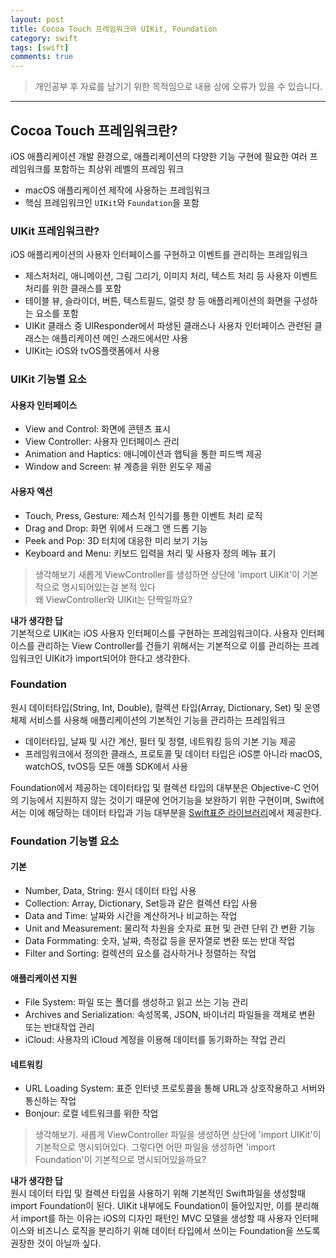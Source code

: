 ```yaml
---
layout: post
title: Cocoa Touch 프레임워크와 UIKit, Foundation
category: swift
tags: [swift]
comments: true
---
```


> 개인공부 후 자료를 남기기 위한 목적임으로 내용 상에 오류가 있을 수 있습니다.    

<hr>

## Cocoa Touch 프레임워크란?

iOS 애플리케이션 개발 환경으로, 애플리케이션의 다양한 기능 구현에 필요한 여러 프레임워크를 포함하는 최상위 레벨의 프레임 워크

- macOS 애플리케이션 제작에 사용하는 프레임워크
- 핵심 프레임워크인 `UIKit`와 `Foundation`을 포함


### UIKit 프레임워크란?

iOS 애플리케이션의 사용자 인터페이스를 구현하고 이벤트를 관리하는 프레임워크

- 제스처처리, 애니메이션, 그림 그리기, 이미지 처리, 텍스트 처리 등 사용자 이벤트 처리를 위한 클래스를 포함
- 테이블 뷰, 슬라이더, 버튼, 텍스트필드, 얼럿 창 등 애플리케이션의 화면을 구성하는 요소를 포함
- UIKit 클래스 중 UIResponder에서 파생된 클래스나 사용자 인터페이스 관련된 클래스는 애플리케이션 메인 스래드에서만 사용
- UIKit는 iOS와 tvOS플랫폼에서 사용

### UIKit 기능별 요소

#### 사용자 인터페이스

- View and Control: 화면에 콘텐츠 표시
- View Controller: 사용자 인터페이스 관리
- Animation and Haptics: 애니메이션과 햅틱을 통한 피드백 제공
- Window and Screen: 뷰 계층을 위한 윈도우 제공


#### 사용자 액션

- Touch, Press, Gesture: 제스처 인식기를 통한 이벤트 처리 로직
- Drag and Drop: 화면 위에서 드래그 앤 드롭 기능
- Peek and Pop: 3D 터치에 대응한 미리 보기 기능
- Keyboard and Menu: 키보드 입력을 처리 및 사용자 정의 메뉴 표기

> 생각해보기 새롭게 ViewController를 생성하면 상단에 'import UIKit'이 기본적으로 명시되어있는걸 본적 있다 <br>
왜 ViewController와 UIKit는 단짝일까요?

**내가 생각한 답** <br>
기본적으로 UIKit는 iOS 사용자 인터페이스를 구현하는 프레임워크이다. 사용자 인터페이스를 관리하는 View Controller를 건들기 위해서는 기본적으로 이를 관리하는 프레임워크인 UIKit가 import되어야 한다고 생각한다.



### Foundation

원시 데이터타입(String, Int, Double), 컬렉션 타입(Array, Dictionary, Set) 및 운영체제 서비스를 사용해 애플리케이션의 기본적인 기능을 관리하는 프레임워크

- 데이터타입, 날짜 및 시간 계산, 필터 및 정렬, 네트워킹 등의 기본 기능 제공
- 프레임워크에서 정의한 클래스, 프로토콜 및 데이터 타입은 iOS뿐 아니라 macOS, watchOS, tvOS등 모든 애플 SDK에서 사용

Foundation에서 제공하는 데이터타입 및 컬렉션 타입의 대부분은 Objective-C 언어의 기능에서 지원하지 않는 것이기 때문에 언어기능을 보완하기 위한 구현이며, Swift에서는 이에 해당하는 데이터 타입과 기능 대부분을 [Swift표준 라이브러리](https://developer.apple.com/documentation/swift)에서 제공한다.


### Foundation 기능별 요소

#### 기본

- Number, Data, String: 원시 데이터 타입 사용
- Collection: Array, Dictionary, Set등과 같은 컬렉션 타입 사용
- Data and Time: 날짜와 시간을 계산하거나 비교하는 작업
- Unit and Measurement: 물리적 차원을 숫자로 표현 및 관련 단위 간 변환 기능
- Data Formmating: 숫자, 날짜, 측정값 등을 문자열로 변환 또는 반대 작업
- Filter and Sorting: 컬렉션의 요소를 검사하거나 정렬하는 작업

#### 애플리케이션 지원

- File System: 파일 또는 폴더를 생성하고 읽고 쓰는 기능 관리
- Archives and Serialization: 속성목록, JSON, 바이너리 파일들을 객체로 변환 또는 반대작업 관리
- iCloud: 사용자의 iCloud 계정을 이용해 데이터를 동기화하는 작업 관리

#### 네트워킹

- URL Loading System: 표준 인터넷 프로토콜을 통해 URL과 상호작용하고 서버와 통신하는 작업
- Bonjour: 로컬 네트워크를 위한 작업


> 생각해보기.
새롭게 ViewController 파일을 생성하면 상단에 'import UIKit'이 기본적으로 명시되어있다.
그렇다면 어떤 파일을 생성하면 'import Foundation'이 기본적으로 명시되어있을까요?


**내가 생각한 답** <br>
원시 데이터 타입 및 컬렉션 타입을 사용하기 위해 기본적인 Swift파일을 생성할때 import Foundation이 된다. UIKit 내부에도 Foundation이 들어있지만, 이를 분리해서 import를 하는 이유는 iOS의 디자인 패턴인 MVC 모델을 생성할 때 사용자 인터페이스와 비즈니스 로직을 분리하기 위해 데이터 타입에서 쓰이는 Foundation을 쓰도록 권장한 것이 아닐까 싶다.
